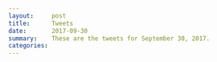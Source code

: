 ```yaml
---
layout:     post
title:      Tweets
date:       2017-09-30
summary:    These are the tweets for September 30, 2017.
categories:
---
```


